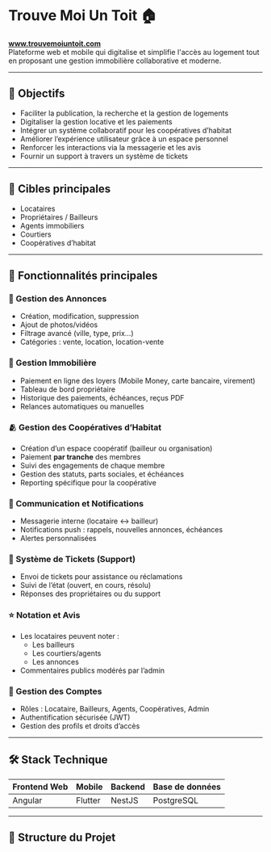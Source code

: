 # Trouve Moi Un Toit 🏠

**www.trouvemoiuntoit.com**  
Plateforme web et mobile qui digitalise et simplifie l'accès au logement tout en proposant une gestion immobilière collaborative et moderne.

---

## 🚀 Objectifs

- Faciliter la publication, la recherche et la gestion de logements
- Digitaliser la gestion locative et les paiements
- Intégrer un système collaboratif pour les coopératives d’habitat
- Améliorer l’expérience utilisateur grâce à un espace personnel
- Renforcer les interactions via la messagerie et les avis
- Fournir un support à travers un système de tickets

---

## 👥 Cibles principales

- Locataires
- Propriétaires / Bailleurs
- Agents immobiliers
- Courtiers
- Coopératives d’habitat

---

## 🧩 Fonctionnalités principales

### 🏡 Gestion des Annonces
- Création, modification, suppression
- Ajout de photos/vidéos
- Filtrage avancé (ville, type, prix…)
- Catégories : vente, location, location-vente

### 🏢 Gestion Immobilière
- Paiement en ligne des loyers (Mobile Money, carte bancaire, virement)
- Tableau de bord propriétaire
- Historique des paiements, échéances, reçus PDF
- Relances automatiques ou manuelles

### 🫂 Gestion des Coopératives d’Habitat
- Création d’un espace coopératif (bailleur ou organisation)
- Paiement **par tranche** des membres
- Suivi des engagements de chaque membre
- Gestion des statuts, parts sociales, et échéances
- Reporting spécifique pour la coopérative

### 📨 Communication et Notifications
- Messagerie interne (locataire ↔ bailleur)
- Notifications push : rappels, nouvelles annonces, échéances
- Alertes personnalisées

### 🎫 Système de Tickets (Support)
- Envoi de tickets pour assistance ou réclamations
- Suivi de l’état (ouvert, en cours, résolu)
- Réponses des propriétaires ou du support

### ⭐ Notation et Avis
- Les locataires peuvent noter :
  - Les bailleurs
  - Les courtiers/agents
  - Les annonces
- Commentaires publics modérés par l’admin

### 🔐 Gestion des Comptes
- Rôles : Locataire, Bailleurs, Agents, Coopératives, Admin
- Authentification sécurisée (JWT)
- Gestion des profils et droits d’accès

---

## 🛠️ Stack Technique

| Frontend Web | Mobile        | Backend     | Base de données |
|--------------|---------------|-------------|-----------------|
| Angular      | Flutter       | NestJS      | PostgreSQL      |

---

## 📂 Structure du Projet

